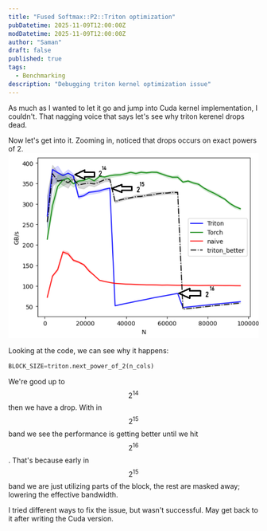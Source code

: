 ```yaml
---
title: "Fused Softmax::P2::Triton optimization"
pubDatetime: 2025-11-09T12:00:00Z
modDatetime: 2025-11-09T12:00:00Z
author: "Saman"
draft: false
published: true
tags:
  - Benchmarking
description: "Debugging triton kernel optimization issue"
---
```


As much as I wanted to let it go and jump into Cuda kernel implementation, I couldn't. That nagging voice that says let's see why triton kerenel drops dead.

Now let's get into it. Zooming in, noticed that drops occurs on exact powers of 2.
![softmax-p2-blocksize](../../assets/images/softmax-p2-blocksize.png)

Looking at the code, we can see why it happens:

```python
BLOCK_SIZE=triton.next_power_of_2(n_cols)
```

We're good up to $$ 2^{14} $$ then we have a drop. With in $$ 2^{15} $$ band we see the performance is getting better until we hit $$ 2^{16} $$. That's because early in $$ 2^{15} $$ band we are just utilizing parts of the block, the rest are masked away; lowering the effective bandwidth.

I tried different ways to fix the issue, but wasn't successful. May get back to it after writing the Cuda version.
